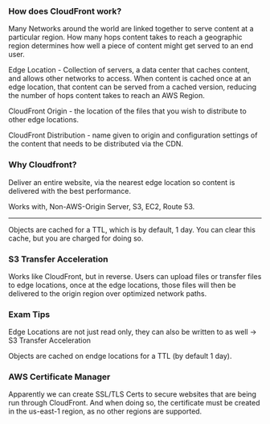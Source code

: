 ### How does CloudFront work?

Many Networks around the world are linked together to serve content at a particular region. How many hops content takes to reach a geographic region determines how well a piece of content might get served to an end user.

Edge Location - Collection of servers, a data center that caches content, and allows other networks to access. When content is cached once at an edge location, that content can be served from a cached version, reducing the number of hops content takes to reach an AWS Region.

CloudFront Origin - the location of the files that you wish to distribute to other edge locations.

CloudFront Distribution - name given to origin and configuration settings of the content that needs to be distributed via the CDN.

### Why Cloudfront?

Deliver an entire website, via the nearest edge location so content is delivered with the best performance.

Works with, Non-AWS-Origin Server, S3, EC2, Route 53.

---

Objects are cached for a TTL, which is by default, 1 day. You can clear this cache, but you are charged for doing so.

### S3 Transfer Acceleration

Works like CloudFront, but in reverse. Users can upload files or transfer files to edge locations, once at the edge locations, those files will then be delivered to the origin region over optimized network paths.

### Exam Tips

Edge Locations are not just read only, they can also be written to as well -> S3 Transfer Acceleration

Objects are cached on endge locations for a TTL (by default 1 day).

### AWS Certificate Manager

Apparently we can create SSL/TLS Certs to secure websites that are being run through CloudFront. And when doing so, the certificate must be created in the us-east-1 region, as no other regions are supported.
